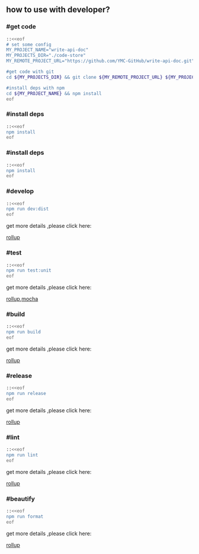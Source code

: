 ## how to use with developer?

### \#**get code**
```sh
::<<eof
# set some config
MY_PROJECT_NAME="write-api-doc"
MY_PROJECTS_DIR="./code-store"
MY_REMOTE_PROJECT_URL="https://github.com/YMC-GitHub/write-api-doc.git"

#get code with git
cd ${MY_PROJECTS_DIR} && git clone ${MY_REMOTE_PROJECT_URL} ${MY_PROJECT_NAME}

#install deps with npm
cd ${MY_PROJECT_NAME} && npm install
eof
```

### \#**install deps**
```sh
::<<eof
npm install
eof
```

### \#**install deps**
```sh
::<<eof
npm install
eof
```

### \#**develop**
```sh
::<<eof
npm run dev:dist
eof
```
get more details ,please click here:

[rollup](./note/note-using-rollup-for-lib-en.md)

### \#**test**
```sh
::<<eof
npm run test:unit
eof
```
get more details ,please click here:

[rollup](./note/note-using-rollup-for-lib-en.md),[mocha]()


### \#**build**
```sh
::<<eof
npm run build
eof
```
get more details ,please click here:

[rollup](./note/note-using-rollup-for-lib-en.md)


### \#**release**
```sh
::<<eof
npm run release
eof
```
get more details ,please click here:

[rollup](./note/note-using-rollup-for-lib-en.md)


### \#**lint**
```sh
::<<eof
npm run lint
eof
```
get more details ,please click here:

[rollup](./note/note-using-rollup-for-lib-en.md)


### \#**beautify**
```sh
::<<eof
npm run format
eof
```
get more details ,please click here:

[rollup](./note/note-using-rollup-for-lib-en.md)

